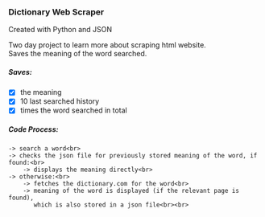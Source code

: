 ### Dictionary Web Scraper
Created with Python and JSON</b>

Two day project to learn more about scraping html website.<br>
Saves the meaning of the word searched.<br>
##### Saves:
- [x] the meaning
- [x] 10 last searched history
- [x] times the word searched in total

##### Code Process:
```
-> search a word<br>
-> checks the json file for previously stored meaning of the word, if found:<br>
	-> displays the meaning directly<br>
-> otherwise:<br>
	-> fetches the dictionary.com for the word<br>
	-> meaning of the word is displayed (if the relevant page is found),
	   which is also stored in a json file<br><br>
```
